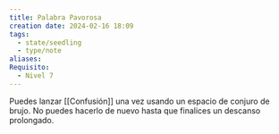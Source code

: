 ```yaml
---
title: Palabra Pavorosa
creation date: 2024-02-16 18:09
tags:
  - state/seedling
  - type/note
aliases: 
Requisito:
  - Nivel 7
---
```

Puedes lanzar [[Confusión]] una vez usando un espacio de conjuro de brujo. No puedes hacerlo de nuevo hasta que finalices un descanso prolongado.


















